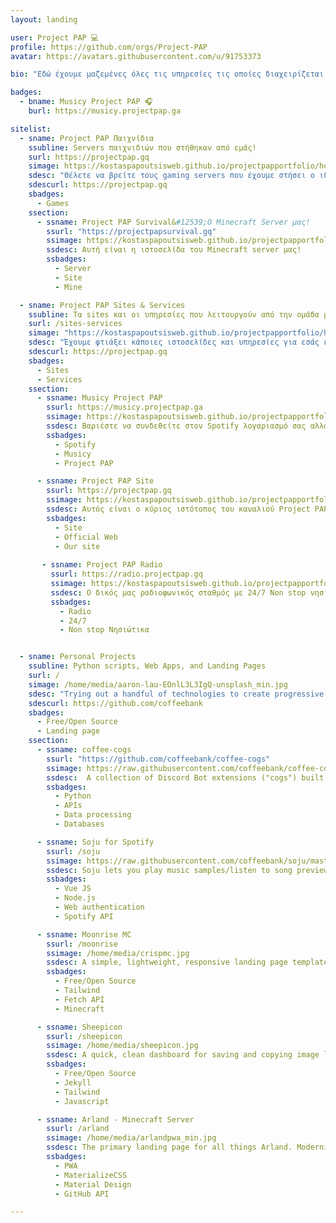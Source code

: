 ```yaml
---
layout: landing

user: Project PAP 💻
profile: https://github.com/orgs/Project-PAP
avatar: https://avatars.githubusercontent.com/u/91753373

bio: "Εδώ έχουμε μαζεμένες όλες τις υπηρεσίες τις οποίες διαχειρίζεται το Project PAP!"

badges:
  - bname: Musicy Project PAP 🎧
    burl: https://musicy.projectpap.ga

sitelist:
  - sname: Project PAP Παιχνίδια
    ssubline: Servers παιχνιδιών που στήθηκαν από εμάς!
    surl: https://projectpap.gq
    simage: https://kostaspapoutsisweb.github.io/projectpapportfolio/home/media/gamesonline.jpg
    sdesc: "Θέλετε να βρείτε τους gaming servers που έχουμε στήσει ο ιδιοκτήτης του καναλιού μαζί με κάποια άτομα από την ομάδα των συντονιστών; Σε αυτή την λίστα θα τους βρείτε."
    sdescurl: https://projectpap.gq
    sbadges:
      - Games
    ssection:
      - ssname: Project PAP Survival&#12539;Ο Minecraft Server μας!
        ssurl: "https://projectpapsurvival.gq"
        ssimage: https://kostaspapoutsisweb.github.io/projectpapportfolio/home/media/projectpapsurvival.jpg
        ssdesc: Αυτή είναι η ιστοσελίδα του Minecraft server μας!
        ssbadges:
          - Server
          - Site
          - Mine

  - sname: Project PAP Sites & Services
    ssubline: Τα sites και οι υπηρεσίες που λειτουργούν από την ομάδα μας!
    surl: /sites-services
    simage: "https://kostaspapoutsisweb.github.io/projectpapportfolio/home/media/logo.png"
    sdesc: "Έχουμε φτιάξει κάποιες ιστοσελίδες και υπηρεσίες για εσάς και αυτές θα τις βρείτε εδώ."
    sdescurl: https://projectpap.gq
    sbadges:
      - Sites
      - Services
    ssection:
      - ssname: Musicy Project PAP
        ssurl: https://musicy.projectpap.ga
        ssimage: https://kostaspapoutsisweb.github.io/projectpapportfolio/home/media/musicy.png
        ssdesc: Βαριέστε να συνδεθείτε στον Spotify λογαριασμό σας αλλά ξέρετε το link από την αγαπημένη σας Playlist; Με αυτό το εργαλείο σας δίνουμε την δυνατότητα να την ακούσετε χωρίς να χρειάζεται να κάνετε συνδεθείτε στον λογαριασμό σας.
        ssbadges:
          - Spotify
          - Musicy
          - Project PAP

      - ssname: Project PAP Site
        ssurl: https://projectpap.gq
        ssimage: https://kostaspapoutsisweb.github.io/projectpapportfolio/home/media/logo.png
        ssdesc: Αυτός είναι ο κύριος ιστότοπος του καναλιού Project PAP. 
        ssbadges:
          - Site
          - Official Web
          - Our site
      
       - ssname: Project PAP Radio
         ssurl: https://radio.projectpap.gq
         ssimage: https://kostaspapoutsisweb.github.io/projectpapportfolio/home/media/logo.png
         ssdesc: Ο δικός μας ραδιοφωνικός σταθμός με 24/7 Non stop νησιώτικη μουσική. 
         ssbadges:
           - Radio
           - 24/7
           - Non stop Νησιώτικα


  - sname: Personal Projects
    ssubline: Python scripts, Web Apps, and Landing Pages
    surl: /
    simage: /home/media/aaron-lau-EOnlL3L3IgQ-unsplash_min.jpg
    sdesc: "Trying out a handful of technologies to create progressive web apps, landing pages, services, and more. Drop by my Github and say hi!<br><br>Current portfolio site built using Jekyll and Tailwind. Modals powered by Micromodaljs, icons by Feather Icons, images from Jaro Bielik and Aaron Lau (no affiliation)."
    sdescurl: https://github.com/coffeebank
    sbadges:
      - Free/Open Source
      - Landing page
    ssection:
      - ssname: coffee-cogs
        ssurl: "https://github.com/coffeebank/coffee-cogs"
        ssimage: https://raw.githubusercontent.com/coffeebank/coffee-cogs/master/CAFq0pv9HjY_01.jpg
        ssdesc:  A collection of Discord Bot extensions ("cogs") built for users with a self-hosted instance of Red Discord Bot. Uses webhooks, APIs, attachments, JSON/dictionary manipulation, and MongoDB/databases. Object oriented programming, higher order functions, and list comprehension.
        ssbadges:
          - Python
          - APIs
          - Data processing
          - Databases

      - ssname: Soju for Spotify
        ssurl: /soju
        ssimage: https://raw.githubusercontent.com/coffeebank/soju/master/public/media/preview.png
        ssdesc: Soju lets you play music samples/listen to song previews from Spotify on any device -- no downloading apps, no trackers, and fast load times. Uses Node.js API and Amazon AWS Lambda; environment variables for securing Spotify API keys; and URL queries to process links automatically on load. 
        ssbadges:
          - Vue JS
          - Node.js
          - Web authentication
          - Spotify API

      - ssname: Moonrise MC
        ssurl: /moonrise
        ssimage: /home/media/crispmc.jpg
        ssdesc: A simple, lightweight, responsive landing page template for a Minecraft server. Server name and IP can be easily changed. IP background changes when server goes offline. Integrates Discord via Widgetbot, and Minecraft server status with Mcsrvstat.us.
        ssbadges:
          - Free/Open Source
          - Tailwind
          - Fetch API
          - Minecraft

      - ssname: Sheepicon
        ssurl: /sheepicon
        ssimage: /home/media/sheepicon.jpg
        ssdesc: A quick, clean dashboard for saving and copying image links easily, including Discord emotes. Thanks to Markdown, links are easy to add, save, and publish. Responsively designed, caches for offline use, and includes a REST API for those making custom frontends!
        ssbadges:
          - Free/Open Source
          - Jekyll
          - Tailwind
          - Javascript

      - ssname: Arland - Minecraft Server
        ssurl: /arland
        ssimage: /home/media/arlandpwa_min.jpg
        ssdesc: The primary landing page for all things Arland. Modernizes Arland's web properties by utilizing MaterializeCSS to implement a material design look and feel that is responsive across all screen sizes. Experiments with noscript fallbacks, <code>position:sticky</code>, z-index, and animated scrolling to page anchors.
        ssbadges:
          - PWA
          - MaterializeCSS
          - Material Design
          - GitHub API

---
```

